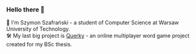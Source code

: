 ### Hello there 👋

👦 I'm Szymon Szafrański - a student of Computer Science at Warsaw University of Technology.  
🛠 My last big project is [Querky](https://github.com/SmiledProgrammer/Querky) - an online multiplayer word game project created for my BSc thesis.
